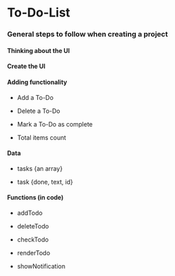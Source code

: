 # To-Do-List

### General steps to follow when creating a project

#### Thinking about the UI

#### Create the UI

#### Adding functionality

- Add a To-Do
  
- Delete a To-Do
  
- Mark a To-Do as complete

- Total items count
  
#### Data

- tasks {an array}
  
- task {done, text, id}
  
#### Functions (in code)

- addTodo

- deleteTodo

- checkTodo

- renderTodo

- showNotification

